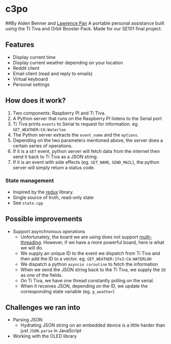 # c3po
##By Aiden Benner and [Lawrence Pan](http://lpan.io)
A portable personal assistance built using the TI Tiva and Orbit Booster Pack. Made for our SE101 final project.  

## Features
* Display current time
* Display current weather depending on your location
* Reddit client
* Email client (read and reply to emails)
* Virtual keyboard
* Personal settings

## How does it work?
1. Two components: Raspberry PI and Ti Tiva.
2. A Python server that runs on the Raspberry PI listens to the Serial port
3. Ti Tiva prints `events` to Serial to request for information. eg. `GET_WEATHER:CA:Waterloo`
4. The Python server extracts the `event_name` and the `options`.
5. Depending on the two parameters mentioned above, the server does a certain series of operations.
6. If it is a `GET` event, python server will fetch data from the internet then send it back to Ti Tiva as a JSON string.
7. If it is an event with side effects (eg. `SET_NAME`, `SEND_MAIL`), the python server will simply return a status code.

### State management
* Inspired by the [redux](http://redux.js.org/) library.
* Single source of truth, read-only state
* See `state.cpp`

## Possible improvements
* Support asynchronous operations
  - Unfortunately, the board we are using does not support [multi-threading](http://energia.nu/guide/multitasking/). However, if we have a more powerful board, here is what we will do.
  - We supply an unique ID to the event we dispatch from Ti Tiva and then add the ID to a vector. eg. `GET_WEATHER:1fe3:CA:WATERLOO`
  - We dispatch a python `asyncio coroutine` to fetch the information
  - When we send the JSON string back to the Ti Tiva, we supply the `ID` as one of the fields.
  - On Ti Tiva, we have one thread constantly polling on the serial.
  - When it receives JSON, depending on the ID, we update the corresponding state variable (eg. `g_weather`)

## Challenges we ran into
* Parsing JSON
  - Hydrating JSON string on an embedded device is a little harder than just `JSON.parse` in JavaScript
* Working with the OLED library
